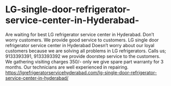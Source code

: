 # LG-single-door-refrigerator-service-center-in-Hyderabad-
Are waiting for best LG refrigerator service center in Hyderabad. Don’t worry customers. We provide good service to customers. LG single door refrigerator service center in Hyderabad Doesn’t worry about our loyal customers because we are solving all problems in LG refrigerators. Calls us; 9133393391, 9133393392 we provide doorstep service to the customers. We gathering visiting charges 350/- only we give spare part warranty for 3 months. Our technicians are well experienced in repairing. https://lgrefrigeratorservicehyderabad.com/lg-single-door-refrigerator-service-center-in-hyderabad/
